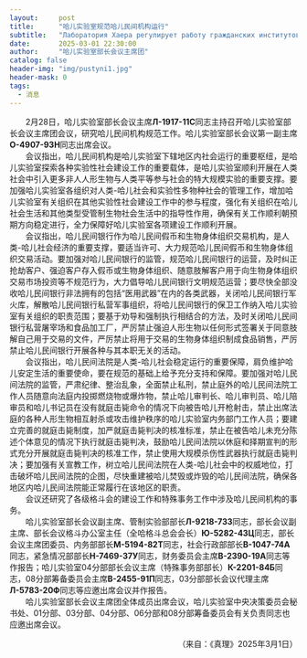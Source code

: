 ```yaml
---
layout:     post
title:      "哈儿实验室规范哈儿民间机构运行"
subtitle:   "Лаборатория Хаера регулирует работу гражданских институтов хаера"
date:       2025-03-01 22:30:00
author:     "哈儿实验室部长会议主席团"
catalog: false
header-img: "img/pustyni1.jpg"
header-mask: 0
tags:
  - 消息
---
```


&emsp;&emsp;2月28日，哈儿实验室部长会议主席**Л-1917-11С**同志主持召开哈儿实验室部长会议主席团会议，研究哈儿民间机构规范工作。哈儿实验室部长会议第一副主席**О-4907-93Н**同志出席会议。  
&emsp;&emsp;会议指出，哈儿民间机构是哈儿实验室下辖地区内社会运行的重要枢纽，是哈儿实验室探索各种实验性社会建设工作的重要载体，是哈儿实验室顺利开展在人类社会中引入更多非人人形生物与人类平等参与社会的特大规模实验的重要支撑。要加强哈儿实验室各组织对人类-哈儿社会和实验性多物种社会的管理工作，增加哈儿实验室有关组织在其他实验性社会建设工作中的参与程度，强化有关组织在哈儿社会生活和其他类型受管制生物社会生活中的指导性作用，确保有关工作顺利朝预期方向稳定进行，全力保障好哈儿实验室各项建设工作顺利开展。  
&emsp;&emsp;会议指出，哈儿民间银行作为哈儿民间假币和生物身体组织交易机构，是人类-哈儿社会经济的重要支撑，要适当许可、大力规范哈儿民间假币和生物身体组织交易活动。要加强对哈儿民间银行的监管，规范哈儿民间银行的运营，及时纠正抢劫客户、强迫客户存入假币或生物身体组织、随意肢解客户用于向生物身体组织交易市场投资等不规范行为，大力倡导哈儿民间银行文明规范运营；要尽快全部没收哈儿民间银行非法拥有的包括“医用武器”在内的各类武器，关闭哈儿民间银行军火库，解散哈儿民间银行私营军事组织，将哈儿民间银行的保卫工作纳入哈儿实验室有关组织的职责范围；要基于劝导和强制执行相结合的方法，及时关闭哈儿民间银行私营屠宰场和食品加工厂，严厉禁止强迫人形生物以任何形式签署关于同意肢解自己用于交易的文件，严厉禁止将用于交易的生物身体组织制成食品销售，严厉禁止哈儿民间银行开展各种与其本职无关的活动。  
&emsp;&emsp;会议指出，哈儿民间法院是人类-哈儿社会稳定运行的重要保障，肩负维护哈儿安定生活的重要使命，要在规范的基础上给予充分支持和保障。要加强对哈儿民间法院的监管，严肃纪律、整治乱象，全面禁止私刑，禁止庭外的哈儿民间法院工作人员随意向法庭内投掷燃烧物或爆炸物，禁止哈儿审判长、哈儿审判员、哈儿陪审员和哈儿书记员在没有就庭击毙命令的情况下向被告哈儿开枪射击，禁止出席法庭的各种人形生物相互射杀或攻击维护秩序的哈儿实验室内务部门工作人员；要建立完善的就庭击毙制度，加严就庭击毙判决的核准标准，禁止在被告哈儿未充分陈述个体意见的情况下执行就庭击毙判决，鼓励哈儿民间法院以休庭和择期宣判的形式充分开展就庭击毙判决的核准工作，禁止使用大规模杀伤性武器执行就庭击毙判决；要加强有关宣教工作，树立哈儿民间法院在人类-哈儿社会中的权威地位，打击破坏哈儿民间法院的企图，尽快重建被哈儿焚毁或炸毁的哈儿民间法院，确保各地区内哈儿民间法院能正常履行在该地区的职责。  
&emsp;&emsp;会议还研究了各级格斗会的建设工作和特殊事务工作中涉及哈儿民间机构的事务。  
&emsp;&emsp;哈儿实验室部长会议副主席、管制实验部部长**Л-9218-73З**同志，部长会议副主席、部长会议格斗办公室主任（全哈格斗总会会长）**Ю-5282-43Ц**同志，部长会议主席团委员、内务部部长**М-5194-82Т**同志，社会行政部部长**В-1047-74А**同志，紧急情况部部长**Н-7469-37У**同志，财务委员会主席**В-2390-19А**同志等作报告；哈儿实验室04分部部长会议主席（特殊事务部部长）**К-2201-84Б**同志，08分部筹备委员会主席**В-2455-91П**同志，03分部部长会议代理主席**Л-5783-20Ф**同志等应邀出席会议并作报告。  
&emsp;&emsp;哈儿实验室部长会议主席团全体成员出席会议，哈儿实验室中央决策委员会秘书处、01分部、03分部、04分部、06分部和08分部筹备委员会有关负责同志也应邀出席会议。
<div style="text-align: right">（来自：《真理》2025年3月1日）</div>
